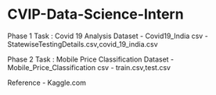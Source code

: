 # CVIP-Data-Science-Intern

Phase 1 
Task : Covid 19 Analysis
Dataset - Covid19_India 
csv - StatewiseTestingDetails.csv,covid_19_india.csv


Phase 2
Task : Mobile Price Classification
Dataset - Mobile_Price_Classification
csv - train.csv,test.csv

Reference - Kaggle.com 
